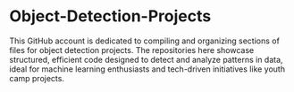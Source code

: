 # Object-Detection-Projects
This GitHub account is dedicated to compiling and organizing sections of files for object detection projects. The repositories here showcase structured, efficient code designed to detect and analyze patterns in data, ideal for machine learning enthusiasts and tech-driven initiatives like youth camp projects. 
